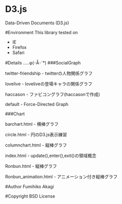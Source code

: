# D3.js
Data-Driven Documents (D3.js)

#Environment
This library tested on

- IE
- Firefox
- Safari

#Details .....φ(･Å･´*)
###SocialGraph

twitter-friendship - twitterの人物関係グラフ

lovelive - loveliveの登場キャラの関係グラフ

haccason - ファビコングラフ(haccasonで作成)

default - Force-Directed Graph

###Chart

barchart.html - 横棒グラフ

circle.html - 円のD3.js表示練習

columnchart.html - 縦棒グラフ

index.html - update(),enter(),exit()の領域概念

Ronbun.html - 縦棒グラフ

Ronbun_animation.html - アニメーション付き縦棒グラフ

#Author
Fumihiko Akagi

#Copyright
BSD License
